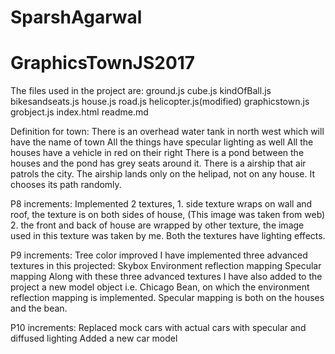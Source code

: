# SparshAgarwal
# GraphicsTownJS2017
The files used in the project are:
ground.js
cube.js
kindOfBall.js
bikesandseats.js
house.js
road.js
helicopter.js(modified)
graphicstown.js
grobject.js
index.html
readme.md

Definition for town:
There is an overhead water tank in north west which will have the name of town
All the things have specular lighting as well
All the houses have a vehicle in red on their right
There is a pond between the houses and the pond has grey seats around it. 
There is a airship that air patrols the city.
The airship lands only on the helipad, not on any house.
It chooses its path randomly.

P8 increments:
Implemented 2 textures, 
	1. side texture wraps on wall and roof, the texture is on both sides of house, (This image was taken from web)
	2. the front and back of house are wrapped by other texture, the image used in this texture was taken by me. 
Both the textures have lighting effects.

P9 increments:
Tree color improved
I have implemented three advanced textures in this projected:
	Skybox
	Environment reflection mapping
	Specular mapping
Along with these three advanced textures I have also added to the project a new model object i.e. Chicago Bean, on which the environment reflection mapping is implemented. 
Specular mapping is both on the houses and the bean.

P10 increments:
Replaced mock cars with actual cars with specular and diffused lighting
Added a new car model